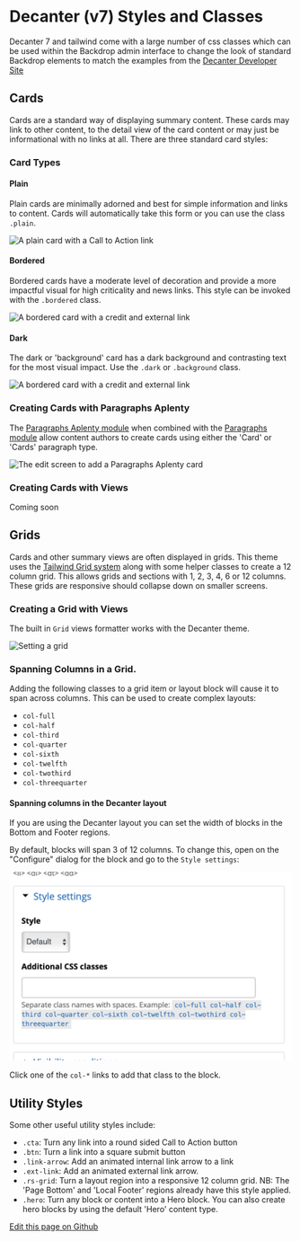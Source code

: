 # Decanter (v7) Styles and Classes

Decanter 7 and tailwind come with a large number of css classes which can be used within the Backdrop admin interface to change the look of standard Backdrop elements to match the examples from the [Decanter Developer Site](https://decanter.stanford.edu/examples/cards)

## Cards

Cards are a standard way of displaying summary content. These cards may link to other content, to the detail view of the card content or may just be informational with no links at all. There are three standard card styles:


### Card Types

#### Plain

Plain cards are minimally adorned and best for simple information and links to content. Cards will automatically take this form or you can use the class `.plain`.

![A plain card with a Call to Action link](img/card-plain.png)

#### Bordered

Bordered cards have a moderate level of decoration and provide a more impactful visual for high criticality and news links. This style can be invoked with the `.bordered` class.

![A bordered card with a credit and external link](img/card-bordered.png)

#### Dark

The dark or 'background' card has a dark background and contrasting text for the most visual impact. Use the `.dark` or `.background` class.

![A bordered card with a credit and external link](img/card-black.png)

### Creating Cards with Paragraphs Aplenty

The [Paragraphs Aplenty module](https://backdropcms.org/project/paragraphs_aplenty) when combined with the [Paragraphs module](https://backdropcms.org/project/paragraphs) allow content authors to create cards using either the 'Card' or 'Cards' paragraph type.

![The edit screen to add a Paragraphs Aplenty card](img/card-paragraphs-aplenty.png)

### Creating Cards with Views

Coming soon

## Grids

Cards and other summary views are often displayed in grids. This theme uses the [Tailwind Grid system](https://tailwindcss.com/docs/grid-template-columns) along with some helper classes to create a 12 column grid. This allows grids and sections with 1, 2, 3, 4, 6 or 12 columns. These grids are responsive should collapse down on smaller screens.

### Creating a Grid with Views

The built in `Grid` views formatter works with the Decanter theme.

![Setting a grid](img/grid-view-edit.png)

### Spanning Columns in a Grid.

Adding the following classes to a grid item or layout block will cause it to span across columns. This can be used to create complex layouts:

- `col-full`
- `col-half`
- `col-third`
- `col-quarter`
- `col-sixth`
- `col-twelfth`
- `col-twothird`
- `col-threequarter`

#### Spanning columns in the Decanter layout

If you are using the Decanter layout you can set the width of blocks in the Bottom and Footer regions.

By default, blocks will span 3 of 12 columns. To change this, open on the "Configure" dialog for the block and go to the `Style settings`:

![Editing a block style](img/block-config.png)

Click one of the `col-*` links to add that class to the block.

## Utility Styles

Some other useful utility styles include:

- `.cta`: Turn any link into a round sided Call to Action button
- `.btn`: Turn a link into a square submit button
- `.link-arrow`: Add an animated internal link arrow to a link
- `.ext-link`: Add an animated external link arrow.
- `.rs-grid`: Turn a layout region into a responsive 12 column grid. NB: The 'Page Bottom' and 'Local Footer' regions already have this style applied.
- `.hero`: Turn any block or content into a Hero block. You can also create hero blocks by using the default 'Hero' content type.

[Edit this page on Github](https://github.com/backdrop-contrib/stanford_decanter/edit/main/docs/styles.md)
